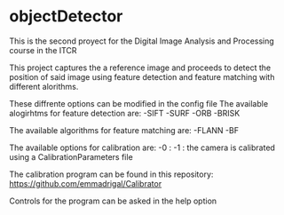 # objectDetector
This is the second proyect for the Digital Image Analysis and Processing course in the ITCR

This project captures the a reference image and proceeds to detect the position of said image using feature detection and feature matching with different alorithms.

These diffrente options can be modified in the config file
The available alogirhtms for feature detection are:
-SIFT
-SURF
-ORB
-BRISK

The available algorithms for feature matching are:
-FLANN
-BF

The available options for calibration are:
-0 : 
-1 : the camera is calibrated using a CalibrationParameters file

The calibration program can be found in this repository: https://github.com/emmadrigal/Calibrator

Controls for the program can be asked in the help option

